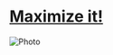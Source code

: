 # [Maximize it!](https://www.hackerrank.com/challenges/maximize-it/problem)

![Photo](https://github.com/doragon-92/CS112.L21.KHTN_N12/tree/master/TuLuyenTap/MaximizeIt/Problem.png)
